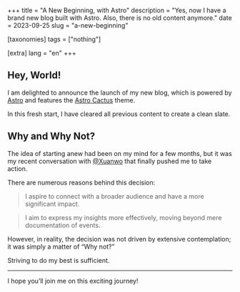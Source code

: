 +++
title = "A New Beginning, with Astro"
description = "Yes, now I have a brand new blog built with Astro. Also, there is no old content anymore."
date = 2023-09-25
slug = "a-new-beginning"

[taxonomies]
tags = ["nothing"]

[extra]
lang = "en"
+++

## Hey, World!

I am delighted to announce the launch of my new blog, which is powered by [Astro](https://github.com/withastro/) and features the [Astro Cactus](https://github.com/chrismwilliams/astro-theme-cactus) theme.

In this fresh start, I have cleared all previous content to create a clean slate.

## Why and Why Not?

The idea of starting anew had been on my mind for a few months, but it was my recent conversation with [@Xuanwo](https://github.com/xuanwo) that finally pushed me to take action.

There are numerous reasons behind this decision:

> I aspire to connect with a broader audience and have a more significant impact.

> I aim to express my insights more effectively, moving beyond mere documentation of events.

However, in reality, the decision was not driven by extensive contemplation; it was simply a matter of “Why not?”

Striving to do my best is sufficient.

---

I hope you’ll join me on this exciting journey!
